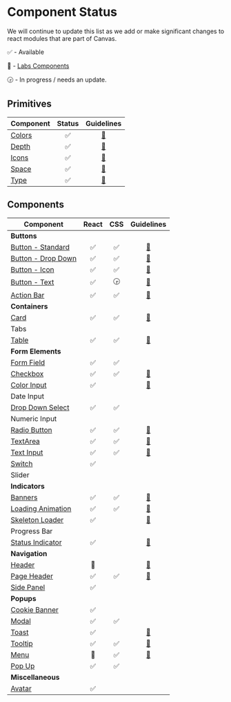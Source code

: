 # Component Status

We will continue to update this list as we add or make significant changes to react modules that are
part of Canvas.

:white_check_mark: - Available

:microscope: - [Labs Components](modules/_labs)

:clock330: - In progress / needs an update.

## Primitives

| Component              |       Status       |                            Guidelines                             |
| ---------------------- | :----------------: | :---------------------------------------------------------------: |
| [Colors](modules/core) | :white_check_mark: | [:blue_book:](https://design.workday.com/guidelines/visual/color) |
| [Depth](modules/core)  | :white_check_mark: | [:blue_book:](https://design.workday.com/guidelines/visual/depth) |
| [Icons](modules/icon)  | :white_check_mark: | [:blue_book:](https://design.workday.com/guidelines/visual/icons) |
| [Space](modules/core)  | :white_check_mark: | [:blue_book:](https://design.workday.com/guidelines/visual/space) |
| [Type](modules/core)   | :white_check_mark: | [:blue_book:](https://design.workday.com/guidelines/visual/type)  |

## Components

| Component                                      |       React        |        CSS         |                                    Guidelines                                     |
| ---------------------------------------------- | :----------------: | :----------------: | :-------------------------------------------------------------------------------: |
| **Buttons**                                    |
| [Button - Standard](modules/button)            | :white_check_mark: | :white_check_mark: |       [:blue_book:](https://design.workday.com/components/buttons/buttons)        |
| [Button - Drop Down](modules/button)           | :white_check_mark: | :white_check_mark: |       [:blue_book:](https://design.workday.com/components/buttons/buttons)        |
| [Button - Icon](modules/button)                | :white_check_mark: | :white_check_mark: |     [:blue_book:](https://design.workday.com/components/buttons/icon-buttons)     |
| [Button - Text](modules/button)                | :white_check_mark: |     :clock330:     |     [:blue_book:](https://design.workday.com/components/buttons/text-buttons)     |
| [Action Bar](modules/action-bar)               | :white_check_mark: | :white_check_mark: |      [:blue_book:](https://design.workday.com/components/buttons/action-bar)      |  |
| **Containers**                                 |
| [Card](modules/card)                           | :white_check_mark: | :white_check_mark: |       [:blue_book:](https://design.workday.com/components/containers/cards)       |
| Tabs                                           |                    |                    |                                                                                   |
| [Table](modules/table)                         | :white_check_mark: | :white_check_mark: |      [:blue_book:](https://design.workday.com/components/containers/tables)       |
| **Form Elements**                              |
| [Form Field](modules/form-field)               | :white_check_mark: | :white_check_mark: |
| [Checkbox](modules/checkbox)                   | :white_check_mark: | :white_check_mark: |   [:blue_book:](https://design.workday.com/components/form-elements/checkboxes)   |
| [Color Input]([modules/color-picker)           | :white_check_mark: |                    |  [:blue_book:](https://design.workday.com/components/form-elements/color-input)   |
| Date Input                                     |                    |                    |
| [Drop Down Select](modules/select)             | :white_check_mark: | :white_check_mark: |                                                                                   |
| Numeric Input                                  |                    |                    |
| [Radio Button](modules/radio)                  | :white_check_mark: | :white_check_mark: | [:blue_book:](https://design.workday.com/components/form-elements/radio-buttons)  |
| [TextArea](modules/text-area)                  | :white_check_mark: | :white_check_mark: |   [:blue_book:](https://design.workday.com/components/form-elements/text-area)    |
| [Text Input](modules/text-input)               | :white_check_mark: | :white_check_mark: |   [:blue_book:](https://design.workday.com/components/form-elements/text-input)   |
| [Switch](modules/switch)                       | :white_check_mark: |
| Slider                                         |                    |                    |
| **Indicators**                                 |
| [Banners](modules/banner)                      | :white_check_mark: | :white_check_mark: |      [:blue_book:](https://design.workday.com/components/indicators/banners)      |
| [Loading Animation](modules/loading-animation) | :white_check_mark: | :white_check_mark: | [:blue_book:](https://design.workday.com/components/indicators/loading-animation) |
| [Skeleton Loader](modules/skeleton)            | :white_check_mark: |                    |  [:blue_book:](https://design.workday.com/components/indicators/skeleton-loader)  |
| Progress Bar                                   |                    |                    |
| [Status Indicator](modules/status-indicator)   | :white_check_mark: |                    | [:blue_book:](https://design.workday.com/components/indicators/status-indicators) |
| **Navigation**                                 |
| [Header](modules/_labs/header)                 |    :microscope:    |                    |      [:blue_book:](https://design.workday.com/components/navigation/headers)      |
| [Page Header](modules/page-header)             | :white_check_mark: | :white_check_mark: |    [:blue_book:](https://design.workday.com/components/navigation/page-header)    |
| [Side Panel](modules/side-panel)               | :white_check_mark: |
| **Popups**                                     |
| [Cookie Banner](modules/cookie-banner)         | :white_check_mark: |                    |
| [Modal](modules/modal)                         | :white_check_mark: | :white_check_mark: |
| [Toast](modules/toast)                         | :white_check_mark: |                    |        [:blue_book:](https://design.workday.com/components/popups/toasts)         |  |  |
| [Tooltip](modules/tooltip)                     | :white_check_mark: | :white_check_mark: |       [:blue_book:](https://design.workday.com/components/popups/tooltips)        |
| [Menu](modules/_labs/menu)                     |    :microscope:    | :white_check_mark: |         [:blue_book:](https://design.workday.com/components/popups/menus)         |  |
| [Pop Up](modules/popup)                        | :white_check_mark: | :white_check_mark: |
| **Miscellaneous**                              |
| [Avatar](modules/avatar)                       | :white_check_mark: |                    |                                                                                   |

